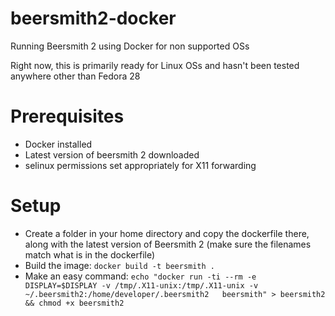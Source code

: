 # beersmith2-docker
Running Beersmith 2 using Docker for non supported OSs

Right now, this is primarily ready for Linux OSs and hasn't been tested anywhere other than Fedora 28

# Prerequisites
 * Docker installed
 * Latest version of beersmith 2 downloaded
 * selinux permissions set appropriately for X11 forwarding

# Setup
 * Create a folder in your home directory and copy the dockerfile there, along with the latest version of Beersmith 2 (make sure the filenames match what is in the dockerfile)
 * Build the image: `docker build -t beersmith .`
 * Make an easy command: `echo "docker run -ti --rm -e DISPLAY=$DISPLAY -v /tmp/.X11-unix:/tmp/.X11-unix -v ~/.beersmith2:/home/developer/.beersmith2   beersmith" > beersmith2 && chmod +x beersmith2`
